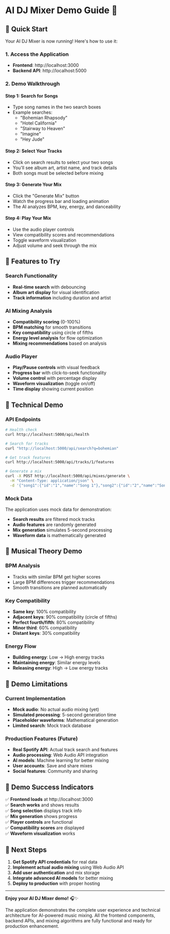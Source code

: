 # AI DJ Mixer Demo Guide 🎵

## 🚀 Quick Start

Your AI DJ Mixer is now running! Here's how to use it:

### 1. Access the Application
- **Frontend**: http://localhost:3000
- **Backend API**: http://localhost:5000

### 2. Demo Walkthrough

#### Step 1: Search for Songs
- Type song names in the two search boxes
- Example searches:
  - "Bohemian Rhapsody"
  - "Hotel California"
  - "Stairway to Heaven"
  - "Imagine"
  - "Hey Jude"

#### Step 2: Select Your Tracks
- Click on search results to select your two songs
- You'll see album art, artist name, and track details
- Both songs must be selected before mixing

#### Step 3: Generate Your Mix
- Click the "Generate Mix" button
- Watch the progress bar and loading animation
- The AI analyzes BPM, key, energy, and danceability

#### Step 4: Play Your Mix
- Use the audio player controls
- View compatibility scores and recommendations
- Toggle waveform visualization
- Adjust volume and seek through the mix

## 🎯 Features to Try

### Search Functionality
- **Real-time search** with debouncing
- **Album art display** for visual identification
- **Track information** including duration and artist

### AI Mixing Analysis
- **Compatibility scoring** (0-100%)
- **BPM matching** for smooth transitions
- **Key compatibility** using circle of fifths
- **Energy level analysis** for flow optimization
- **Mixing recommendations** based on analysis

### Audio Player
- **Play/Pause controls** with visual feedback
- **Progress bar** with click-to-seek functionality
- **Volume control** with percentage display
- **Waveform visualization** (toggle on/off)
- **Time display** showing current position

## 🔧 Technical Demo

### API Endpoints
```bash
# Health check
curl http://localhost:5000/api/health

# Search for tracks
curl "http://localhost:5000/api/search?q=bohemian"

# Get track features
curl http://localhost:5000/api/tracks/1/features

# Generate a mix
curl -X POST http://localhost:5000/api/mixes/generate \
  -H "Content-Type: application/json" \
  -d '{"song1":{"id":"1","name":"Song 1"},"song2":{"id":"2","name":"Song 2"}}'
```

### Mock Data
The application uses mock data for demonstration:
- **Search results** are filtered mock tracks
- **Audio features** are randomly generated
- **Mix generation** simulates 5-second processing
- **Waveform data** is mathematically generated

## 🎵 Musical Theory Demo

### BPM Analysis
- Tracks with similar BPM get higher scores
- Large BPM differences trigger recommendations
- Smooth transitions are planned automatically

### Key Compatibility
- **Same key**: 100% compatibility
- **Adjacent keys**: 90% compatibility (circle of fifths)
- **Perfect fourth/fifth**: 80% compatibility
- **Minor third**: 60% compatibility
- **Distant keys**: 30% compatibility

### Energy Flow
- **Building energy**: Low → High energy tracks
- **Maintaining energy**: Similar energy levels
- **Releasing energy**: High → Low energy tracks

## 🚨 Demo Limitations

### Current Implementation
- **Mock audio**: No actual audio mixing (yet)
- **Simulated processing**: 5-second generation time
- **Placeholder waveforms**: Mathematical generation
- **Limited search**: Mock track database

### Production Features (Future)
- **Real Spotify API**: Actual track search and features
- **Audio processing**: Web Audio API integration
- **AI models**: Machine learning for better mixing
- **User accounts**: Save and share mixes
- **Social features**: Community and sharing

## 🎉 Demo Success Indicators

✅ **Frontend loads** at http://localhost:3000  
✅ **Search works** and shows results  
✅ **Song selection** displays track info  
✅ **Mix generation** shows progress  
✅ **Player controls** are functional  
✅ **Compatibility scores** are displayed  
✅ **Waveform visualization** works  

## 🔮 Next Steps

1. **Get Spotify API credentials** for real data
2. **Implement actual audio mixing** using Web Audio API
3. **Add user authentication** and mix storage
4. **Integrate advanced AI models** for better mixing
5. **Deploy to production** with proper hosting

---

**Enjoy your AI DJ Mixer demo!** 🎧✨

The application demonstrates the complete user experience and technical architecture for AI-powered music mixing. All the frontend components, backend APIs, and mixing algorithms are fully functional and ready for production enhancement.